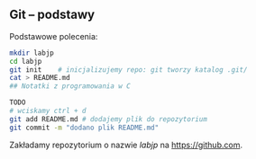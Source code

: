 ## Git – podstawy

Podstawowe polecenia:

```bash
mkdir labjp
cd labjp
git init    # inicjalizujemy repo: git tworzy katalog .git/
cat > README.md
## Notatki z programowania w C

TODO
# wciskamy ctrl + d
git add README.md # dodajemy plik do repozytorium
git commit -m "dodano plik README.md"
```

Zakładamy repozytorium o nazwie _labjp_ na https://github.com.

 
